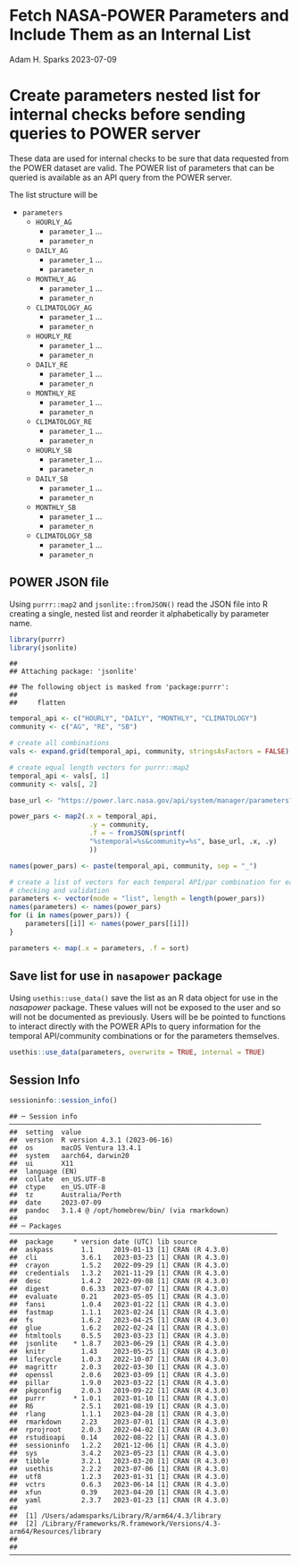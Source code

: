 Fetch NASA-POWER Parameters and Include Them as an Internal List
================
Adam H. Sparks
2023-07-09

# Create parameters nested list for internal checks before sending queries to POWER server

These data are used for internal checks to be sure that data requested
from the POWER dataset are valid. The POWER list of parameters that can
be queried is available as an API query from the POWER server.

The list structure will be

- `parameters`
  - `HOURLY_AG`
    - `parameter_1` …
    - `parameter_n`
  - `DAILY_AG`
    - `parameter_1` …
    - `parameter_n`
  - `MONTHLY_AG`
    - `parameter_1` …
    - `parameter_n`
  - `CLIMATOLOGY_AG`
    - `parameter_1` …
    - `parameter_n`
  - `HOURLY_RE`
    - `parameter_1` …
    - `parameter_n`
  - `DAILY_RE`
    - `parameter_1` …
    - `parameter_n`
  - `MONTHLY_RE`
    - `parameter_1` …
    - `parameter_n`
  - `CLIMATOLOGY_RE`
    - `parameter_1` …
    - `parameter_n`
  - `HOURLY_SB`
    - `parameter_1` …
    - `parameter_n`
  - `DAILY_SB`
    - `parameter_1` …
    - `parameter_n`
  - `MONTHLY_SB`
    - `parameter_1` …
    - `parameter_n`
  - `CLIMATOLOGY_SB`
    - `parameter_1` …
    - `parameter_n`

## POWER JSON file

Using `purrr::map2` and `jsonlite::fromJSON()` read the JSON file into R
creating a single, nested list and reorder it alphabetically by
parameter name.

``` r
library(purrr)
library(jsonlite)
```

    ## 
    ## Attaching package: 'jsonlite'

    ## The following object is masked from 'package:purrr':
    ## 
    ##     flatten

``` r
temporal_api <- c("HOURLY", "DAILY", "MONTHLY", "CLIMATOLOGY")
community <- c("AG", "RE", "SB")

# create all combinations
vals <- expand.grid(temporal_api, community, stringsAsFactors = FALSE)

# create equal length vectors for purrr::map2
temporal_api <- vals[, 1]
community <- vals[, 2]

base_url <- "https://power.larc.nasa.gov/api/system/manager/parameters?"

power_pars <- map2(.x = temporal_api,
                    .y = community,
                    .f = ~ fromJSON(sprintf(
                    "%stemporal=%s&community=%s", base_url, .x, .y)
                    ))

names(power_pars) <- paste(temporal_api, community, sep = "_")

# create a list of vectors for each temporal API/par combination for easier
# checking and validation
parameters <- vector(mode = "list", length = length(power_pars))
names(parameters) <- names(power_pars)
for (i in names(power_pars)) {
    parameters[[i]] <- names(power_pars[[i]])
}

parameters <- map(.x = parameters, .f = sort)
```

## Save list for use in `nasapower` package

Using `usethis::use_data()` save the list as an R data object for use in
the *nasapower* package. These values will not be exposed to the user
and so will not be documented as previously. Users will be be pointed to
functions to interact directly with the POWER APIs to query information
for the temporal API/community combinations or for the parameters
themselves.

``` r
usethis::use_data(parameters, overwrite = TRUE, internal = TRUE)
```

## Session Info

``` r
sessioninfo::session_info()
```

    ## ─ Session info ───────────────────────────────────────────────────────────────
    ##  setting  value
    ##  version  R version 4.3.1 (2023-06-16)
    ##  os       macOS Ventura 13.4.1
    ##  system   aarch64, darwin20
    ##  ui       X11
    ##  language (EN)
    ##  collate  en_US.UTF-8
    ##  ctype    en_US.UTF-8
    ##  tz       Australia/Perth
    ##  date     2023-07-09
    ##  pandoc   3.1.4 @ /opt/homebrew/bin/ (via rmarkdown)
    ## 
    ## ─ Packages ───────────────────────────────────────────────────────────────────
    ##  package     * version date (UTC) lib source
    ##  askpass       1.1     2019-01-13 [1] CRAN (R 4.3.0)
    ##  cli           3.6.1   2023-03-23 [1] CRAN (R 4.3.0)
    ##  crayon        1.5.2   2022-09-29 [1] CRAN (R 4.3.0)
    ##  credentials   1.3.2   2021-11-29 [1] CRAN (R 4.3.0)
    ##  desc          1.4.2   2022-09-08 [1] CRAN (R 4.3.0)
    ##  digest        0.6.33  2023-07-07 [1] CRAN (R 4.3.0)
    ##  evaluate      0.21    2023-05-05 [1] CRAN (R 4.3.0)
    ##  fansi         1.0.4   2023-01-22 [1] CRAN (R 4.3.0)
    ##  fastmap       1.1.1   2023-02-24 [1] CRAN (R 4.3.0)
    ##  fs            1.6.2   2023-04-25 [1] CRAN (R 4.3.0)
    ##  glue          1.6.2   2022-02-24 [1] CRAN (R 4.3.0)
    ##  htmltools     0.5.5   2023-03-23 [1] CRAN (R 4.3.0)
    ##  jsonlite    * 1.8.7   2023-06-29 [1] CRAN (R 4.3.0)
    ##  knitr         1.43    2023-05-25 [1] CRAN (R 4.3.0)
    ##  lifecycle     1.0.3   2022-10-07 [1] CRAN (R 4.3.0)
    ##  magrittr      2.0.3   2022-03-30 [1] CRAN (R 4.3.0)
    ##  openssl       2.0.6   2023-03-09 [1] CRAN (R 4.3.0)
    ##  pillar        1.9.0   2023-03-22 [1] CRAN (R 4.3.0)
    ##  pkgconfig     2.0.3   2019-09-22 [1] CRAN (R 4.3.0)
    ##  purrr       * 1.0.1   2023-01-10 [1] CRAN (R 4.3.0)
    ##  R6            2.5.1   2021-08-19 [1] CRAN (R 4.3.0)
    ##  rlang         1.1.1   2023-04-28 [1] CRAN (R 4.3.0)
    ##  rmarkdown     2.23    2023-07-01 [1] CRAN (R 4.3.0)
    ##  rprojroot     2.0.3   2022-04-02 [1] CRAN (R 4.3.0)
    ##  rstudioapi    0.14    2022-08-22 [1] CRAN (R 4.3.0)
    ##  sessioninfo   1.2.2   2021-12-06 [1] CRAN (R 4.3.0)
    ##  sys           3.4.2   2023-05-23 [1] CRAN (R 4.3.0)
    ##  tibble        3.2.1   2023-03-20 [1] CRAN (R 4.3.0)
    ##  usethis       2.2.2   2023-07-06 [1] CRAN (R 4.3.0)
    ##  utf8          1.2.3   2023-01-31 [1] CRAN (R 4.3.0)
    ##  vctrs         0.6.3   2023-06-14 [1] CRAN (R 4.3.0)
    ##  xfun          0.39    2023-04-20 [1] CRAN (R 4.3.0)
    ##  yaml          2.3.7   2023-01-23 [1] CRAN (R 4.3.0)
    ## 
    ##  [1] /Users/adamsparks/Library/R/arm64/4.3/library
    ##  [2] /Library/Frameworks/R.framework/Versions/4.3-arm64/Resources/library
    ## 
    ## ──────────────────────────────────────────────────────────────────────────────

